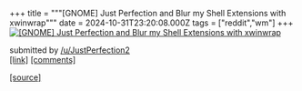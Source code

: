 +++
title = """[GNOME] Just Perfection and Blur my Shell Extensions with xwinwrap"""
date = 2024-10-31T23:20:08.000Z
tags = ["reddit","wm"]
+++
[![[GNOME] Just Perfection and Blur my Shell Extensions with xwinwrap](https://external-preview.redd.it/h7oWcf1awKBldof6mSy6QoC1AzZHB5yXXDfYFs8VDMc.jpg?width=320&crop=smart&auto=webp&s=8f7b950264e11a347641fe98a40c5cfaa96eaa86 "[GNOME] Just Perfection and Blur my Shell Extensions with xwinwrap")](https://www.reddit.com/r/unixporn/comments/1ggrwql/gnome_just_perfection_and_blur_my_shell/)

submitted by [/u/JustPerfection2](https://www.reddit.com/user/JustPerfection2)  
[\[link\]](https://www.youtube.com/watch?v=eDBIPgGrEoo) [\[comments\]](https://www.reddit.com/r/unixporn/comments/1ggrwql/gnome_just_perfection_and_blur_my_shell/)

[[source]](https://www.reddit.com/r/unixporn/comments/1ggrwql/gnome_just_perfection_and_blur_my_shell/)
